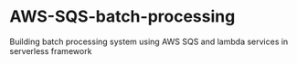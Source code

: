 # AWS-SQS-batch-processing
Building batch processing system using AWS SQS and lambda services in serverless framework
